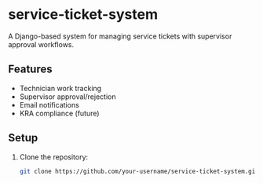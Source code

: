 # service-ticket-system
A Django-based system for managing service tickets with supervisor approval workflows.

## Features
- Technician work tracking
- Supervisor approval/rejection
- Email notifications
- KRA compliance (future)

## Setup
1. Clone the repository:
   ```bash
   git clone https://github.com/your-username/service-ticket-system.git
